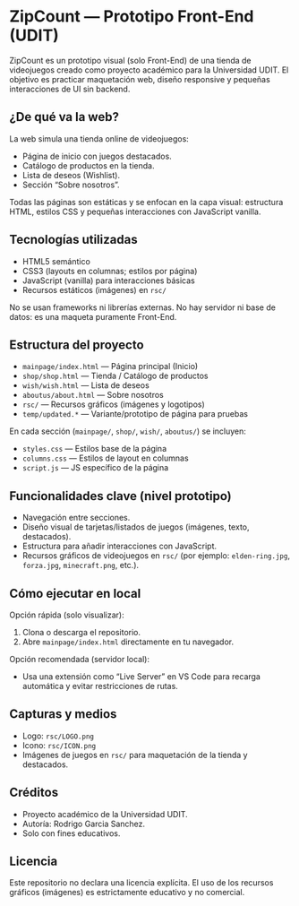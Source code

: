 # ZipCount — Prototipo Front-End (UDIT)

ZipCount es un prototipo visual (solo Front-End) de una tienda de videojuegos creado como proyecto académico para la Universidad UDIT. El objetivo es practicar maquetación web, diseño responsive y pequeñas interacciones de UI sin backend.

## ¿De qué va la web?

La web simula una tienda online de videojuegos:
- Página de inicio con juegos destacados.
- Catálogo de productos en la tienda.
- Lista de deseos (Wishlist).
- Sección “Sobre nosotros”.

Todas las páginas son estáticas y se enfocan en la capa visual: estructura HTML, estilos CSS y pequeñas interacciones con JavaScript vanilla.

## Tecnologías utilizadas

- HTML5 semántico
- CSS3 (layouts en columnas; estilos por página)
- JavaScript (vanilla) para interacciones básicas
- Recursos estáticos (imágenes) en `rsc/`

No se usan frameworks ni librerías externas. No hay servidor ni base de datos: es una maqueta puramente Front-End.

## Estructura del proyecto

- `mainpage/index.html` — Página principal (Inicio)
- `shop/shop.html` — Tienda / Catálogo de productos
- `wish/wish.html` — Lista de deseos
- `aboutus/about.html` — Sobre nosotros
- `rsc/` — Recursos gráficos (imágenes y logotipos)
- `temp/updated.*` — Variante/prototipo de página para pruebas

En cada sección (`mainpage/`, `shop/`, `wish/`, `aboutus/`) se incluyen:
- `styles.css` — Estilos base de la página
- `columns.css` — Estilos de layout en columnas
- `script.js` — JS específico de la página

## Funcionalidades clave (nivel prototipo)

- Navegación entre secciones.
- Diseño visual de tarjetas/listados de juegos (imágenes, texto, destacados).
- Estructura para añadir interacciones con JavaScript.
- Recursos gráficos de videojuegos en `rsc/` (por ejemplo: `elden-ring.jpg`, `forza.jpg`, `minecraft.png`, etc.).

## Cómo ejecutar en local

Opción rápida (solo visualizar):
1. Clona o descarga el repositorio.
2. Abre `mainpage/index.html` directamente en tu navegador.

Opción recomendada (servidor local):
- Usa una extensión como “Live Server” en VS Code para recarga automática y evitar restricciones de rutas.

## Capturas y medios

- Logo: `rsc/LOGO.png`
- Icono: `rsc/ICON.png`
- Imágenes de juegos en `rsc/` para maquetación de la tienda y destacados.

## Créditos

- Proyecto académico de la Universidad UDIT.
- Autoría: Rodrigo Garcia Sanchez.
- Solo con fines educativos.

## Licencia

Este repositorio no declara una licencia explícita. El uso de los recursos gráficos (imágenes) es estrictamente educativo y no comercial.
